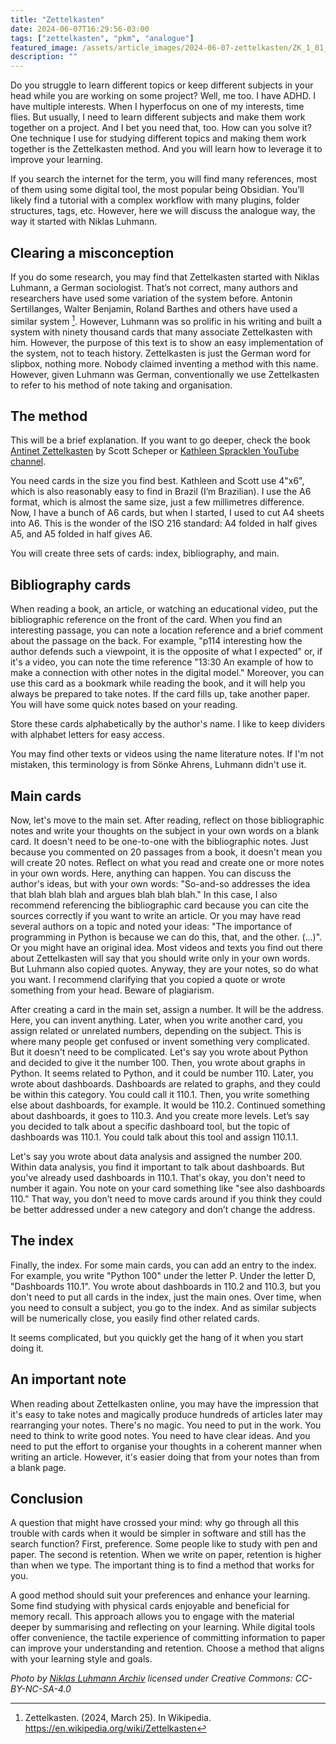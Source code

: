 ```yaml
---
title: "Zettelkasten"
date: 2024-06-07T16:29:56-03:00
tags: ["zettelkasten", "pkm", "analogue"]
featured_image: /assets/article_images/2024-06-07-zettelkasten/ZK_1_01_17_057_V_N_NB_7-7g9b.jpeg
description: ""
---
```

Do you struggle to learn different topics or keep different subjects in your head while you are working on some project? Well, me too. I have ADHD. I have multiple interests. When I hyperfocus on one of my interests, time flies. But usually, I need to learn different subjects and make them work together on a project. And I bet you need that, too. How can you solve it? One technique I use for studying different topics and making them work together is the Zettelkasten method. And you will learn how to leverage it to improve your learning.

If you search the internet for the term, you will find many references, most of them using some digital tool, the most popular being Obsidian. You’ll likely find a tutorial with a complex workflow with many plugins, folder structures, tags, etc. However, here we will discuss the analogue way, the way it started with Niklas Luhmann.

## Clearing a misconception

If you do some research, you may find that Zettelkasten started with Niklas Luhmann, a German sociologist. That’s not correct, many authors and researchers have used some variation of the system before. Antonin Sertillanges, Walter Benjamin, Roland Barthes and others have used a similar system [^1]. However, Luhmann was so prolific in his writing and built a system with ninety thousand cards that many associate Zettelkasten with him. However, the purpose of this text is to show an easy implementation of the system, not to teach history. Zettelkasten is just the German word for slipbox, nothing more. Nobody claimed inventing a method with this name. However, given Luhmann was German, conventionally we use Zettelkasten to refer to his method of note taking and organisation.

## The method

This will be a brief explanation. If you want to go deeper, check the book [Antinet Zettelkasten](https://www.scottscheper.com/antinet) by Scott Scheper or [Kathleen Spracklen YouTube channel](https://www.youtube.com/@KathleenSpracklen).

You need cards in the size you find best. Kathleen and Scott use 4"x6", which is also reasonably easy to find in Brazil (I’m Brazilian). I use the A6 format, which is almost the same size, just a few millimetres difference. Now, I have a bunch of A6 cards, but when I started, I used to cut A4 sheets into A6. This is the wonder of the ISO 216 standard: A4 folded in half gives A5, and A5 folded in half gives A6.

You will create three sets of cards: index, bibliography, and main.

## Bibliography cards

When reading a book, an article, or watching an educational video, put the bibliographic reference on the front of the card. When you find an interesting passage, you can note a location reference and a brief comment about the passage on the back. For example, "p114 interesting how the author defends such a viewpoint, it is the opposite of what I expected" or, if it's a video, you can note the time reference "13:30 An example of how to make a connection with other notes in the digital model." Moreover, you can use this card as a bookmark while reading the book, and it will help you always be prepared to take notes. If the card fills up, take another paper. You will have some quick notes based on your reading. 

Store these cards alphabetically by the author's name. I like to keep dividers with alphabet letters for easy access.

You may find other texts or videos using the name literature notes. If I'm not mistaken, this terminology is from Sönke Ahrens, Luhmann didn't use it. 

## Main cards

Now, let's move to the main set. After reading, reflect on those bibliographic notes and write your thoughts on the subject in your own words on a blank card. It doesn't need to be one-to-one with the bibliographic notes. Just because you commented on 20 passages from a book, it doesn't mean you will create 20 notes. Reflect on what you read and create one or more notes in your own words. Here, anything can happen. You can discuss the author's ideas, but with your own words: "So-and-so addresses the idea that blah blah blah and argues blah blah blah." In this case, I also recommend referencing the bibliographic card because you can cite the sources correctly if you want to write an article. Or you may have read several authors on a topic and noted your ideas: "The importance of programming in Python is because we can do this, that, and the other. (...)". Or you might have an original idea. Most videos and texts you find out there about Zettelkasten will say that you should write only in your own words. But Luhmann also copied quotes. Anyway, they are your notes, so do what you want. I recommend clarifying that you copied a quote or wrote something from your head. Beware of plagiarism.

After creating a card in the main set, assign a number. It will be the address. Here, you can invent anything. Later, when you write another card, you assign related or unrelated numbers, depending on the subject. This is where many people get confused or invent something very complicated. But it doesn't need to be complicated. Let's say you wrote about Python and decided to give it the number 100. Then, you wrote about graphs in Python. It seems related to Python, and it could be number 110. Later, you wrote about dashboards. Dashboards are related to graphs, and they could be within this category. You could call it 110.1. Then, you write something else about dashboards, for example. It would be 110.2. Continued something about dashboards, it goes to 110.3. And you create more levels. Let’s say you decided to talk about a specific dashboard tool, but the topic of dashboards was 110.1. You could talk about this tool and assign 110.1.1.

Let's say you wrote about data analysis and assigned the number 200. Within data analysis, you find it important to talk about dashboards. But you've already used dashboards in 110.1. That's okay, you don't need to number it again. You note on your card something like "see also dashboards 110.” That way, you don’t need to move cards around if you think they could be better addressed under a new category and don’t change the address.

## The index

Finally, the index. For some main cards, you can add an entry to the index. For example, you write "Python 100" under the letter P. Under the letter D, "Dashboards 110.1". You wrote about dashboards in 110.2 and 110.3, but you don't need to put all cards in the index, just the main ones. Over time, when you need to consult a subject, you go to the index. And as similar subjects will be numerically close, you easily find other related cards.

It seems complicated, but you quickly get the hang of it when you start doing it.

## An important note

When reading about Zettelkasten online, you may have the impression that it's easy to take notes and magically produce hundreds of articles later may rearranging your notes. There's no magic. You need to put in the work. You need to think to write good notes. You need to have clear ideas. And you need to put the effort to organise your thoughts in a coherent manner when writing an article. However, it's easier doing that from your notes than from a blank page.

## Conclusion

A question that might have crossed your mind: why go through all this trouble with cards when it would be simpler in software and still has the search function? First, preference. Some people like to study with pen and paper. The second is retention. When we write on paper, retention is higher than when we type. The important thing is to find a method that works for you.

A good method should suit your preferences and enhance your learning. Some find studying with physical cards enjoyable and beneficial for memory recall. This approach allows you to engage with the material deeper by summarising and reflecting on your learning. While digital tools offer convenience, the tactile experience of committing information to paper can improve your understanding and retention. Choose a method that aligns with your learning style and goals.

_Photo by [Niklas Luhmann Archiv](https://niklas-luhmann-archiv.de/bestand/zettelkasten/zettel/ZK_1_NB_7-7g9b_V) licensed under Creative Commons: CC-BY-NC-SA-4.0_

[^1]: Zettelkasten. (2024, March 25). In Wikipedia. https://en.wikipedia.org/wiki/Zettelkasten 
